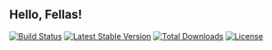 ## Hello, Fellas!

[![Build Status](https://travis-ci.com/kingmaster772/php-database-connector.svg?branch=master)](https://github.com/kingmaster772/php-database-connector)
[![Latest Stable Version](https://poser.pugx.org/kingmaster772/php-database-connector/v/stable)](https://packagist.org/packages/kingmaster772/php-database-connector)
[![Total Downloads](https://poser.pugx.org/kingmaster772/php-database-connector/downloads)](https://packagist.org/packages/kingmaster772/php-database-connector)
[![License](https://poser.pugx.org/kingmaster772/php-database-connector/license)](https://packagist.org/packages/kingmaster772/php-database-connector)